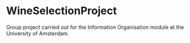 # WineSelectionProject
Group project carried out for the Information Organisation module at the University of Amsterdam.
